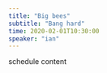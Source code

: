 ```yaml
---
title: "Big bees"
subtitle: "Bang hard"
time: 2020-02-01T10:30:00
speaker: "ian"
---
```

schedule content

